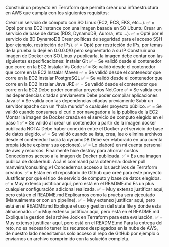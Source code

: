 Construir un proyecto en Terraform que permita crear una infraestructura en AWS que cumpla con los siguientes requisitos:

Crear un servicio de cómputo con SO Linux (EC2, ECS, EKS, etc…).                    ✅ = Opté por una EC2 instance con una imagen basada en SO Ubuntu
Crear un servicio de base de datos (RDS, DynamoDB, Aurora, etc …).                  ✅ = Opté por el servicio de BD DynamoDB
Crear políticas de seguridad para el acceso SSH (por ejemplo, restricción de IPs).  ✅ = Opté por restricción de IPs, por temas de la prueba lo dejé en 0.0.0.0/0 pero segmentarlo a su IP 
Construir una imagen de Docker con SO Linux y publicarla, la imagen debe contar con las siguientes especificaciones:
Instalar Git                                                                        ✅ = Se validó desde el contenedor que corre en la EC2
Instalar Vs Code                                                                    ✅ = Se validó desde el contenedor que corre en la EC2
Instalar Maven                                                                      ✅ = Se validó desde el contenedor que corre en la EC2
Instalar PostgreSQL                                                                 ✅ = Se validó desde el contenedor que corre en la EC2
Instalar Java JRE                                                                   ✅ = Se validó desde el contenedor que corre en la EC2
Debe poder compilar proyectos NetCore                                               ✅ = Se valida con las dependencias citadas previamente
Debe poder compilar aplicaciones Java                                               ✅ = Se valida con las dependencias citadas previamente
Subir un servidor apache con un “hola mundo” o cualquier proyecto público.          ✅ = Se validó cuando consumes el curl o por navegador a la ip publica de la EC2
Montar la imagen de Docker creada en el servicio de computo elegido en el paso 1    ✅ = Se validó al crear un contenedor a partir de la imagen docker publicada
NOTA:
Debe haber conexión entre el Docker y el servicio de base de datos elegido.         ✅ = Se validó cuando se lista, crea, lee o elimina archivos desde el contenedor hacia la dynamoDB
Debe ser elaborado en una cuenta propia (debe explorar sus opciones).               ✅ = Lo elaboré en mi cuenta personal de aws y recursos. Finalmente hice destroy para ahorrar costos         
Concedernos acceso a la imagen de Docker publicada.                                 ✅ = Es una imagen publica de dockerhub. Acá el command para obtenerla: docker pull manveira/consulting:v1
Concedernos acceso a los archivos de Terraform creados.                             ✅ = Están en el repositorio de Github que creé para este proyecto
Justificar por qué el tipo de servicio de cómputo y base de datos elegidos.         ✅ = Muy extenso justificar aquí, pero está en el README.md
Es un plus cualquier configuración adicional realizada.                             ✅ = Muy extenso justificar aquí, pero está en el README.md
Explicarnos como la prueba sera ejecutado (Manualmente or con un pipeline).         ✅ = Muy extenso justificar aquí, pero está en el README.md
Explique el uso y gestion del state file y donde esta almacenado.                   ✅ = Muy extenso justificar aquí, pero está en el README.md
Explique la gestion del archive .lock en Terraform para esta evaluación.            ✅ = Muy extenso justificar aquí, pero está en el README.md
Para la entrega del reto, no es necesario tener los recursos desplegados en la nube de AWS, de nuestro lado necesitamos solo acceso al repo de GitHub por ejemplo o enviarnos un archivo comprimido con la solución completa.